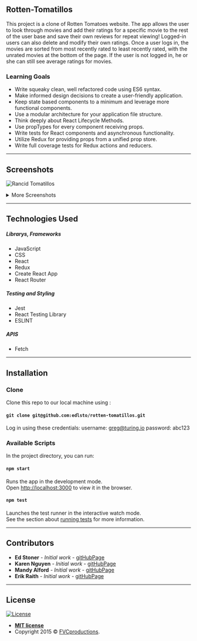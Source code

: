 ## Rotten-Tomatillos
This project is a clone of Rotten Tomatoes website. The app allows the user to look through movies and add their ratings for a specific movie to the rest of the user base and save their own reviews for repeat viewing! Logged-in users can also delete and modify their own ratings. Once a user logs in, the movies are sorted from most recently rated to least recently rated, with the unrated movies at the bottom of the page. If the user is not logged in, he or she can still see average ratings for movies.

### Learning Goals
- Write squeaky clean, well refactored code using ES6 syntax.
- Make informed design decisions to create a user-friendly application.
- Keep state based components to a minimum and leverage more functional components.
- Use a modular architecture for your application file structure.
- Think deeply about React Lifecycle Methods.
- Use propTypes for every component receiving props.
- Write tests for React components and asynchronous functionality.
- Utilize Redux for providing props from a unified prop store.
- Write full coverage tests for Redux actions and reducers.

---

## Screenshots
![Rancid Tomatillos ](https://user-images.githubusercontent.com/6379500/79272736-1951b700-7e5f-11ea-8416-26d2c39c0059.gif)

<details><summary>More Screenshots</summary>
<p>
  
##### Home Page 
![Home](https://user-images.githubusercontent.com/6379500/79267871-16eb5f00-7e57-11ea-9b65-e49a9d4de1f6.png)
##### Login Modal
![Login](https://user-images.githubusercontent.com/6379500/79268037-5619b000-7e57-11ea-9204-a5563a67dd00.png)
##### Home Page(Logged in)
![Home Logged in](https://user-images.githubusercontent.com/6379500/79268460-0c7d9500-7e58-11ea-8f3b-80574dbbbfb6.png)
##### Movie Details
![Movie Details](https://user-images.githubusercontent.com/6379500/79268559-31720800-7e58-11ea-8a56-7f7036e8ad34.png)
##### Mobile View
![mobile](https://user-images.githubusercontent.com/6379500/79268138-83fef480-7e57-11ea-8beb-4fe0d64e64b7.png)

</p>
</details>

---

## Technologies Used

##### Librarys, Frameworks
- JavaScript
- CSS
- React
- Redux
- Create React App
- React Router

##### Testing and Styling
- Jest
- React Testing Library
- ESLINT

##### APIS
- Fetch

---

## Installation

### Clone

Clone this repo to our local machine using :
#### `git clone git@github.com:edlsto/rotten-tomatillos.git`

Log in using these credentials:
username: greg@turing.io
password: abc123

### Available Scripts

In the project directory, you can run:

#### `npm start`

Runs the app in the development mode.<br />
Open [http://localhost:3000](http://localhost:3000) to view it in the browser.

#### `npm test`

Launches the test runner in the interactive watch mode.<br />
See the section about [running tests](https://facebook.github.io/create-react-app/docs/running-tests) for more information.

---

## Contributors 
* **Ed Stoner**  - *Initial work* - [gitHubPage](https://github.com/edlsto)
* **Karen Nguyen**  - *Initial work* - [gitHubPage](https://github.com/KareNguyen94)
* **Mandy Alford**  - *Initial work* - [gitHubPage](https://github.com/MandyAlford)
* **Erik Raith**  - *Initial work* - [gitHubPage](https://github.com/ERaith)

---

## License

[![License](http://img.shields.io/:license-mit-blue.svg?style=flat-square)](http://badges.mit-license.org)

- **[MIT license](http://opensource.org/licenses/mit-license.php)**
- Copyright 2015 © <a href="http://fvcproductions.com" target="_blank">FVCproductions</a>.
